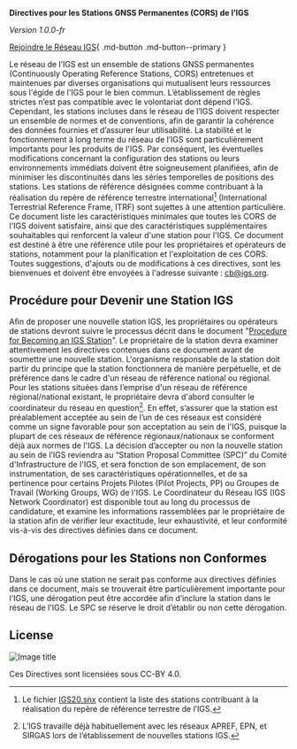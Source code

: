 **Directives pour les Stations GNSS Permanentes (CORS) de l’IGS**

*Version 1.0.0-fr*

[Rejoindre le Réseau IGS](https://igs.org/network-resources/#propose-new-site){ .md-button .md-button--primary }

Le réseau de l’IGS est un ensemble de stations GNSS permanentes (Continuously Operating Reference Stations, CORS) entretenues et maintenues par diverses organisations qui mutualisent leurs ressources sous l'égide de l'IGS pour le bien commun. L’établissement de règles strictes n’est pas compatible avec le volontariat dont dépend l'IGS. Cependant, les stations incluses dans le réseau de l’IGS doivent respecter un ensemble de normes et de conventions, afin de garantir la cohérence des données fournies et d’assurer leur utilisabilité. La stabilité et le fonctionnement à long terme du réseau de l’IGS sont particulièrement importants pour les produits de l'IGS. Par conséquent, les éventuelles modifications concernant la configuration des stations ou leurs environnements immédiats doivent être soigneusement planifiées, afin de minimiser les discontinuités dans les séries temporelles de positions des stations. Les stations de référence désignées comme contribuant à la réalisation du repère de référence terrestre international[^1] (International Terrestrial Reference Frame, ITRF) sont sujettes à une attention particulière.
Ce document liste les caractéristiques minimales que toutes les CORS de l'IGS doivent satisfaire, ainsi que des caractéristiques supplémentaires souhaitables qui renforcent la valeur d'une station pour l'IGS. Ce document est destiné à être une référence utile pour les propriétaires et opérateurs de stations, notamment pour la planification et l'exploitation de ces CORS. Toutes suggestions, d'ajouts ou de modifications à ces directives, sont les bienvenues et doivent être envoyées à l'adresse suivante : [cb@igs.org](mailto:cb@igs.org).

## Procédure pour Devenir une Station IGS

Afin de proposer une nouvelle station IGS, les propriétaires ou opérateurs de stations devront suivre le processus décrit dans le document "[Procedure for Becoming an IGS Station](https://files.igs.org/pub/resource/guidelines/Procedure_for_Becoming_an_IGS_Station_v1.0.pdf)". Le propriétaire de la station devra examiner attentivement les directives contenues dans ce document avant de soumettre une nouvelle station. L'organisme responsable de la station doit partir du principe que la station fonctionnera de manière perpétuelle, et de préférence dans le cadre d'un réseau de référence national ou régional. Pour les stations situées dans l’emprise d'un réseau de référence régional/national existant, le propriétaire devra d'abord consulter le coordinateur du réseau en question[^2]. En effet, s’assurer que la station est préalablement acceptée au sein de l’un de ces réseaux est considéré comme un signe favorable pour son acceptation au sein de l'IGS, puisque la plupart de ces réseaux de référence régionaux/nationaux se conforment déjà aux normes de l'IGS. La décision d’accepter ou non la nouvelle station au sein de l’IGS reviendra au “Station Proposal Committee (SPC)” du Comité d'Infrastructure de l'IGS, et sera fonction de son emplacement, de son instrumentation, de ses caractéristiques opérationnelles, et de sa pertinence pour certains Projets Pilotes (Pilot Projects, PP) ou Groupes de Travail (Working Groups, WG) de l'IGS.
Le Coordinateur du Réseau IGS (IGS Network Coordinator) est disponible tout au long du processus de candidature, et examine les informations rassemblées par le propriétaire de la station afin de vérifier leur exactitude, leur exhaustivité, et leur conformité vis-à-vis des directives définies dans ce document.

## Dérogations pour les Stations non Conformes

Dans le cas où une station ne serait pas conforme aux directives définies dans ce document, mais se trouverait être particulièrement importante pour l'IGS, une dérogation peut être accordée afin d’inclure la station dans le réseau de l'IGS. Le SPC se réserve le droit d’établir ou non cette dérogation.

## License

![Image title](assets/images/ccby40.png)

Ces Directives sont licensiées sous CC-BY 4.0.

[^1]: Le fichier [IGS20.snx](ftp://igs-rf.ign.fr/pub/IGS20/IGS20.snx.gz) contient la liste des stations contribuant à la réalisation du repère de référence terrestre de l’IGS.
[^2]: L’IGS travaille déjà habituellement avec les réseaux APREF, EPN, et SIRGAS lors de l’établissement de nouvelles stations IGS.